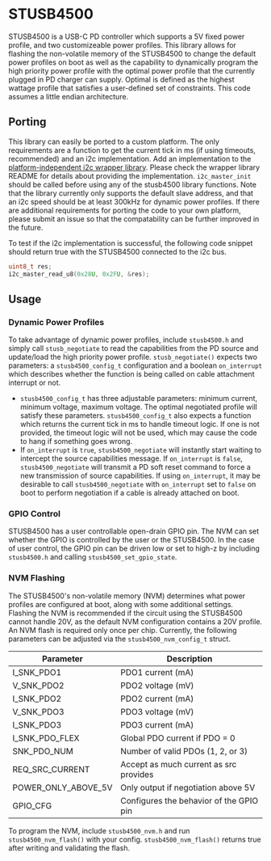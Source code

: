 # STUSB4500
STUSB4500 is a USB-C PD controller which supports a 5V fixed power profile, and two customizeable power profiles. This library allows for flashing the non-volatile memory of the STUSB4500 to change the default power profiles on boot as well as the capability to dynamically program the high priority power profile with the optimal power profile that the currently plugged in PD charger can supply. Optimal is defined as the highest wattage profile that satisfies a user-defined set of constraints. This code assumes a little endian architecture.

## Porting

This library can easily be ported to a custom platform. The only requirements are a function to get the current tick in ms (if using timeouts, recommended) and an i2c implementation. Add an implementation to the [platform-independent i2c wrapper library](https://github.com/jefflongo/libi2c). Please check the wrapper library README for details about providing the implementation. `i2c_master_init` should be called before using any of the stusb4500 library functions. Note that the library currently only supports the default slave address, and that an i2c speed should be at least 300kHz for dynamic power profiles. If there are additional requirements for porting the code to your own platform, please submit an issue so that the compatability can be further improved in the future.

To test if the i2c implementation is successful, the following code snippet should return true with the STUSB4500 connected to the i2c bus.
```c
uint8_t res;
i2c_master_read_u8(0x28U, 0x2FU, &res);
```

## Usage

### Dynamic Power Profiles
To take advantage of dynamic power profiles, include `stusb4500.h` and simply call `stusb_negotiate` to read the capabilities from the PD source and update/load the high priority power profile. `stusb_negotiate()` expects two parameters: a `stusb4500_config_t` configuration and a boolean `on_interrupt` which describes whether the function is being called on cable attachment interrupt or not.
- `stusb4500_config_t` has three adjustable parameters: minimum current, minimum voltage, maximum voltage. The optimal negotiated profile will satisfy these parameters. `stusb4500_config_t` also expects a function which returns the current tick in ms to handle timeout logic. If one is not provided, the timeout logic will not be used, which may cause the code to hang if something goes wrong.
-  If `on_interrupt` is `true`, `stusb4500_negotiate` will instantly start waiting to intercept the source capabilities message. If `on_interrupt` is `false`, `stusb4500_negotiate` will transmit a PD soft reset command to force a new transmission of source capabilities. If using `on_interrupt`, it may be desirable to call `stusb4500_negotiate` with `on_interrupt` set to `false` on boot to perform negotiation if a cable is already attached on boot.

### GPIO Control
STUSB4500 has a user controllable open-drain GPIO pin. The NVM can set whether the GPIO is controlled by the user or the STUSB4500. In the case of user control, the GPIO pin can be driven low or set to high-z by including `stusb4500.h` and calling `stusb4500_set_gpio_state`.

### NVM Flashing
The STUSB4500's non-volatile memory (NVM) determines what power profiles are configured at boot, along with some additional settings. Flashing the NVM is recommended if the circuit using the STUSB4500 cannot handle 20V, as the default NVM configuration contains a 20V profile. An NVM flash is required only once per chip. Currently, the following parameters can be adjusted via the `stusb4500_nvm_config_t` struct.

| Parameter           | Description                             |
| ------------------- | --------------------------------------- |
| I_SNK_PDO1          | PDO1 current (mA)                       |
| V_SNK_PDO2          | PDO2 voltage (mV)                       |
| I_SNK_PDO2          | PDO2 current (mA)                       |
| V_SNK_PDO3          | PDO3 voltage (mV)                       |
| I_SNK_PDO3          | PDO3 current (mA)                       |
| I_SNK_PDO_FLEX      | Global PDO current if PDO = 0           |
| SNK_PDO_NUM         | Number of valid PDOs (1, 2, or 3)       |
| REQ_SRC_CURRENT     | Accept as much current as src provides  |
| POWER_ONLY_ABOVE_5V | Only output if negotiation above 5V     |
| GPIO_CFG            | Configures the behavior of the GPIO pin |

To program the NVM, include `stusb4500_nvm.h` and run `stusb4500_nvm_flash()` with your config. `stusb4500_nvm_flash()` returns true after writing and validating the flash.

